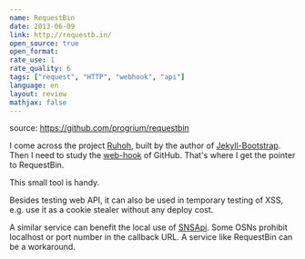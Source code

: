 ```yaml
---
name: RequestBin
date: 2013-06-09
link: http://requestb.in/
open_source: true 
open_format:
rate_use: 1
rate_quality: 6
tags: ["request", "HTTP", "webhook", "api"]
language: en
layout: review
mathjax: false
---
```


source: <https://github.com/progrium/requestbin>

I come across the project 
[Ruhoh](https://github.com/ruhoh/ruhoh.rb), 
built by the author of 
[Jekyll-Bootstrap](https://github.com/plusjade/jekyll-bootstrap/).
Then I need to study the 
[web-hook](https://help.github.com/articles/post-receive-hooks)
of GitHub. 
That's where I get the pointer to RequestBin. 

This small tool is handy. 

Besides testing web API, it can also be used in temporary testing of XSS,
e.g. use it as a cookie stealer without any deploy cost.

A similar service can benefit the local use of 
[SNSApi](https://github.com/hupili/snsapi). 
Some OSNs prohibit localhost or port number in the callback URL. 
A service like RequestBin can be a workaround.
